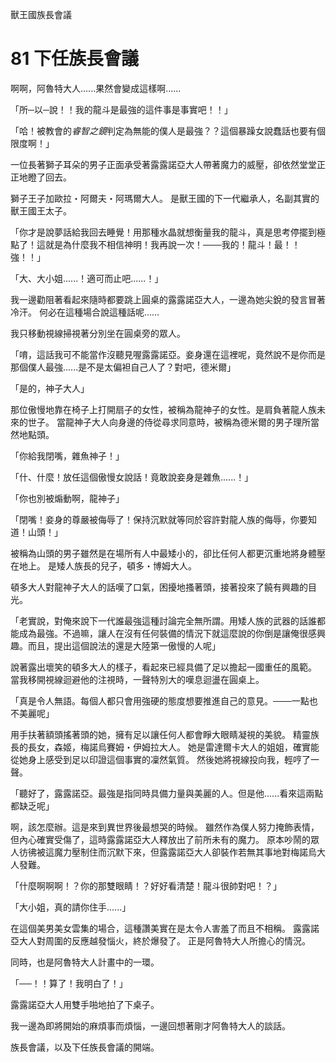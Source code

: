 獸王國族長會議

# 81 下任族長會議

啊啊，阿魯特大人......果然會變成這樣啊......

「所─以─說！！我的龍斗是最強的這件事是事實吧！！」

「哈！被教會的*睿智之鏡*判定為無能的僕人是最強？？這個暴躁女說蠢話也要有個限度啊！」

一位長著獅子耳朵的男子正面承受著露露諾亞大人帶著魔力的威壓，卻依然堂堂正正地瞪了回去。

獅子王子加歐拉・阿爾夫・阿瑪爾大人。
是獸王國的下一代繼承人，名副其實的獸王國王太子。

「你才是說夢話給我回去睡覺！用那種水晶就想衡量我的龍斗，真是思考停擺到極點了！這就是為什麼我不相信神明！我再說一次！───我的！龍斗！最！！強！！」

「大、大小姐......！適可而止吧......！」

我一邊勸阻著看起來隨時都要跳上圓桌的露露諾亞大人，一邊為她尖銳的發言冒著冷汗。
何必在這種場合說這種話呢......

我只移動視線掃視著分別坐在圓桌旁的眾人。

「唷，這話我可不能當作沒聽見喔露露諾亞。妾身還在這裡呢，竟然說不是你而是那個僕人最強......是不是太偏袒自己人了？對吧，德米爾」

「是的，神子大人」

那位傲慢地靠在椅子上打開扇子的女性，被稱為龍神子的女性。是肩負著龍人族未來的世子。
當龍神子大人向身邊的侍從尋求同意時，被稱為德米爾的男子理所當然地點頭。

「你給我閉嘴，雜魚神子！」

「什、什麼！放任這個傲慢女說話！竟敢說妾身是雜魚......！」

「你也別被煽動啊，龍神子」

「閉嘴！妾身的尊嚴被侮辱了！保持沉默就等同於容許對龍人族的侮辱，你要知道！山頭！」

被稱為山頭的男子雖然是在場所有人中最矮小的，卻比任何人都更沉重地將身體壓在地上。
是矮人族長的兒子，頓多・博姆大人。

頓多大人對龍神子大人的話嘆了口氣，困擾地搔著頭，接著投來了饒有興趣的目光。

「老實說，對俺來說下一代誰最強這種討論完全無所謂。用矮人族的武器的話誰都能成為最強。不過嘛，讓人在沒有任何裝備的情況下就這麼說的你倒是讓俺很感興趣。而且，提出這個說法的還是大陸第一傲慢的人呢」

說著露出壞笑的頓多大人的樣子，看起來已經具備了足以擔起一國重任的風範。
當我移開視線迴避他的注視時，一聲特別大的嘆息迴盪在圓桌上。

「真是令人無語。每個人都只會用強硬的態度想要推進自己的意見。───一點也不美麗呢」

用手扶著額頭搖著頭的她，擁有足以讓任何人都會睜大眼睛凝視的美貌。
精靈族長的長女，森姬，梅諾烏賽姆・伊姆拉大人。
她是雷達爾卡大人的姐姐，確實能從她身上感受到足以印證這個事實的凜然氣質。
然後她將視線投向我，輕哼了一聲。

「聽好了，露露諾亞。最強是指同時具備力量與美麗的人。但是他......看來這兩點都缺乏呢」

啊，該怎麼辦。這是來到異世界後最想哭的時候。
雖然作為僕人努力掩飾表情，但內心確實受傷了，這時露露諾亞大人釋放出了前所未有的魔力。
原本吵鬧的眾人彷彿被這魔力壓制住而沉默下來，但露露諾亞大人卻裝作若無其事地對梅諾烏大人發難。

「什麼啊啊啊！？你的那雙眼睛！？好好看清楚！龍斗很帥對吧！？」

「大小姐，真的請你住手......」

在這個美男美女雲集的場合，這種讚美實在是太令人害羞了而且不相稱。
露露諾亞大人對周圍的反應越發惱火，終於爆發了。
正是阿魯特大人所擔心的情況。

同時，也是阿魯特大人計畫中的一環。

「──！！算了！我明白了！」

露露諾亞大人用雙手啪地拍了下桌子。

我一邊為即將開始的麻煩事而煩惱，一邊回想著剛才阿魯特大人的談話。

族長會議，以及下任族長會議的開端。